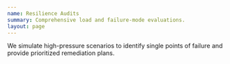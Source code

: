 ```yaml
---
name: Resilience Audits
summary: Comprehensive load and failure-mode evaluations.
layout: page
---
```


We simulate high-pressure scenarios to identify single points of failure and
provide prioritized remediation plans.
